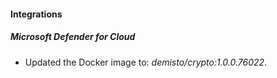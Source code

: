 #### Integrations
##### Microsoft Defender for Cloud
- Updated the Docker image to: *demisto/crypto:1.0.0.76022*.

